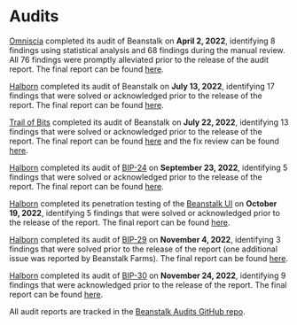 # Audits

[Omniscia](https://omniscia.io/) completed its audit of Beanstalk on **April 2, 2022**, identifying 8 findings using statistical analysis and 68 findings during the manual review. All 76 findings were promptly alleviated prior to the release of the audit report. The final report can be found [here](https://omniscia.io/beanstalk-core-protocol/).

[Halborn](https://halborn.com/) completed its audit of Beanstalk on **July 13, 2022**, identifying 17 findings that were solved or acknowledged prior to the release of the report. The final report can be found [here](https://bean.money/07-13-22-halborn-report).

[Trail of Bits](https://www.trailofbits.com/) completed its audit of Beanstalk on **July 22, 2022**, identifying 13 findings that were solved or acknowledged prior to the release of the report. The final report can be found [here](https://bean.money/07-22-22-tob-report) and the fix review can be found [here](https://bean.money/07-22-22-tob-fix-review).

[Halborn](https://halborn.com/) completed its audit of [BIP-24](https://bean.money/bip-24) on **September 23, 2022**, identifying 5 findings that were solved or acknowledged prior to the release of the report. The final report can be found [here](https://bean.money/09-23-22-bip-24-halborn-report).

[Halborn](https://halborn.com/) completed its penetration testing of the [Beanstalk UI](https://app.bean.money/) on **October 19, 2022**, identifying 5 findings that were solved or acknowledged prior to the release of the report. The final report can be found [here](https://bean.money/10-19-22-beanstalk-ui-halborn-report).

[Halborn](https://halborn.com/) completed its audit of [BIP-29](https://bean.money/bip-29) on **November 4, 2022**, identifying 3 findings that were solved prior to the release of the report (one additional issue was reported by Beanstalk Farms). The final report can be found [here](https://bean.money/11-04-22-bip-29-halborn-report).

[Halborn](https://halborn.com/) completed its audit of [BIP-30](https://bean.money/bip-30) on **November 24, 2022**, identifying 9 findings that were acknowledged prior to the release of the report. The final report can be found [here](https://bean.money/11-24-22-bip-30-halborn-report).

All audit reports are tracked in the [Beanstalk Audits GitHub repo](https://github.com/BeanstalkFarms/Beanstalk-Audits).
